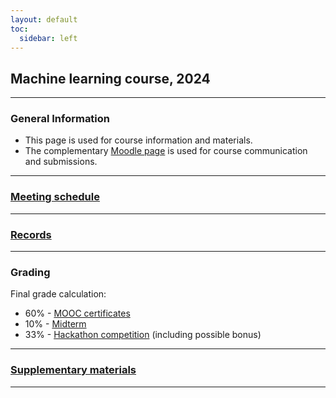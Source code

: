 ```yaml
---
layout: default
toc:
  sidebar: left
---
```


## Machine learning course, 2024

---

### General Information
* This page is used for course information and materials.
* The complementary [Moodle page](https://moodle.sce.ac.il/course/view.php?id=29164) is used for course communication and submissions. 

---

### [Meeting schedule](/suppl/ml/ml_meetings2024)

---

### [Records](/suppl/ml/ml_records2024)

---

### Grading 
Final grade calculation:
* 60% - [MOOC certificates](/suppl/ml/ml_mooc2024)
* 10% - [Midterm](/suppl/ml/ml_midterm2024)
* 33% - [Hackathon competition](/suppl/ml/ml_hackathon2024) (including possible bonus)

---

### [Supplementary materials](/suppl/ml/ml_s2024)

---
